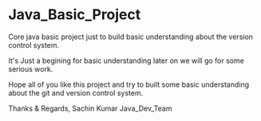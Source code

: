 # Java_Basic_Project
Core java basic project just to build basic understanding about the version control system.

It's Just a begining for basic understanding later on we will go for some serious work.

Hope all of you like this project and try to built some basic understanding about the git and version control system.

Thanks & Regards,
Sachin Kumar
Java_Dev_Team


